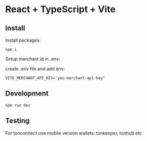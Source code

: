 # React + TypeScript + Vite

## Install

Install packages:

```
npm i
```

Setup merchant id in .env:

create .env file and add env:

```
VITE_MERCHANT_API_KEY='you-merchant-api-key'
```

## Development

```
npm run dev
```

## Testing

For tonconnect use mobile version wallets: tonkeeper, tonhub etc
